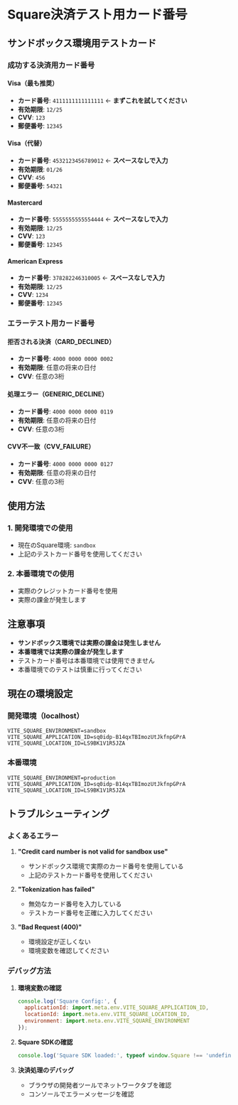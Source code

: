 # Square決済テスト用カード番号

## サンドボックス環境用テストカード

### 成功する決済用カード番号

#### Visa（最も推奨）
- **カード番号**: `4111111111111111` ← **まずこれを試してください**
- **有効期限**: `12/25`
- **CVV**: `123`
- **郵便番号**: `12345`

#### Visa（代替）
- **カード番号**: `4532123456789012` ← **スペースなしで入力**
- **有効期限**: `01/26`
- **CVV**: `456`
- **郵便番号**: `54321`

#### Mastercard
- **カード番号**: `5555555555554444` ← **スペースなしで入力**
- **有効期限**: `12/25`
- **CVV**: `123`
- **郵便番号**: `12345`

#### American Express
- **カード番号**: `378282246310005` ← **スペースなしで入力**
- **有効期限**: `12/25`
- **CVV**: `1234`
- **郵便番号**: `12345`

### エラーテスト用カード番号

#### 拒否される決済（CARD_DECLINED）
- **カード番号**: `4000 0000 0000 0002`
- **有効期限**: 任意の将来の日付
- **CVV**: 任意の3桁

#### 処理エラー（GENERIC_DECLINE）
- **カード番号**: `4000 0000 0000 0119`
- **有効期限**: 任意の将来の日付
- **CVV**: 任意の3桁

#### CVV不一致（CVV_FAILURE）
- **カード番号**: `4000 0000 0000 0127`
- **有効期限**: 任意の将来の日付
- **CVV**: 任意の3桁

## 使用方法

### 1. 開発環境での使用
- 現在のSquare環境: `sandbox`
- 上記のテストカード番号を使用してください

### 2. 本番環境での使用
- 実際のクレジットカード番号を使用
- 実際の課金が発生します

## 注意事項

- **サンドボックス環境では実際の課金は発生しません**
- **本番環境では実際の課金が発生します**
- テストカード番号は本番環境では使用できません
- 本番環境でのテストは慎重に行ってください

## 現在の環境設定

### 開発環境（localhost）
```
VITE_SQUARE_ENVIRONMENT=sandbox
VITE_SQUARE_APPLICATION_ID=sq0idp-B14qxTBImozUtJkfnpGPrA
VITE_SQUARE_LOCATION_ID=LS9BK1V1R5JZA
```

### 本番環境
```
VITE_SQUARE_ENVIRONMENT=production
VITE_SQUARE_APPLICATION_ID=sq0idp-B14qxTBImozUtJkfnpGPrA
VITE_SQUARE_LOCATION_ID=LS9BK1V1R5JZA
```

## トラブルシューティング

### よくあるエラー

1. **"Credit card number is not valid for sandbox use"**
   - サンドボックス環境で実際のカード番号を使用している
   - 上記のテストカード番号を使用してください

2. **"Tokenization has failed"**
   - 無効なカード番号を入力している
   - テストカード番号を正確に入力してください

3. **"Bad Request (400)"**
   - 環境設定が正しくない
   - 環境変数を確認してください

### デバッグ方法

1. **環境変数の確認**
   ```javascript
   console.log('Square Config:', {
     applicationId: import.meta.env.VITE_SQUARE_APPLICATION_ID,
     locationId: import.meta.env.VITE_SQUARE_LOCATION_ID,
     environment: import.meta.env.VITE_SQUARE_ENVIRONMENT
   });
   ```

2. **Square SDKの確認**
   ```javascript
   console.log('Square SDK loaded:', typeof window.Square !== 'undefined');
   ```

3. **決済処理のデバッグ**
   - ブラウザの開発者ツールでネットワークタブを確認
   - コンソールでエラーメッセージを確認